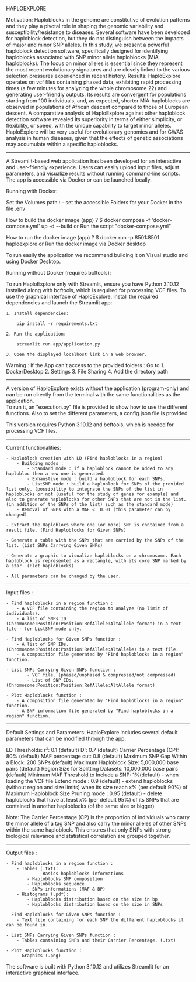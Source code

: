 HAPLOEXPLORE

Motivation: Haploblocks in the genome are constitutive of evolution patterns and they play a pivotal role in shaping the genomic variability and susceptibility/resistance to diseases. Several software have been developed for haploblock detection, but they do not distinguish between the impacts of major and minor SNP alleles. In this study, we present a powerful haploblock detection software, specifically designed for identifying haploblocks associated with SNP minor allele haploblocks (MiA-haploblocks). The focus on minor alleles is essential since they represent the most recent evolutionary signatures and are closely linked to the various selection pressures experienced in recent history. 
Results: HaploExplore operates on vcf files containing phased data, exhibiting rapid processing times (a few minutes for analyzing the whole chromosome 22) and generating user-friendly outputs. Its results are convergent for populations starting from 100 individuals, and, as expected, shorter MiA-haploblocks are observed in populations of African descent compared to those of European descent. A comparative analysis of HaploExplore against other haploblock detection software revealed its superiority in terms of either simplicity, or flexibility, or speed, with the unique capability to target minor alleles. HaploExplore will be very useful for evolutionary genomics and for GWAS analysis in human diseases, given that the effects of genetic associations may accumulate within a specific haploblocks.
__________________________________________________________________________________________________________________________________________________________________________________________________

A Streamlit-based web application has been developed for an interactive and user-friendly experience. Users can easily upload input files, adjust parameters, and visualize results without running command-line scripts. The app is accessible via Docker or can be launched locally.

Running with Docker: 

Set the Volumes path :
	- set the accessible Folders for your Docker in the file .env

How to build the docker image (app) ?
$ docker compose -f 'docker-compose.yml' up -d --build
	or
Run the script "docker-compose.yml"

How to run the docker image (app) ?
$ docker run -p 8501:8501 haploexplore
	or
Run the docker image via Docker desktop

To run easily the application we recommend building it on Visual studio and using Docker Desktop.


Running without Docker (requires bcftools): 

To run HaploExplore only with Streamlit, ensure you have Python 3.10.12 installed along with bcftools, which is required for processing VCF files. 
To use the graphical interface of HaploExplore, install the required dependencies and launch the Streamlit app:

	1. Install dependencies:

		pip install -r requirements.txt

	2. Run the application:

		streamlit run app/application.py

	3. Open the displayed localhost link in a web browser.


Warning : If the App can't access to the provided folders : Go to 1. DockerDesktop
								  2. Settings
								  3. File Sharing
								  4. Add the directory path
__________________________________________________________________________________________________________________________________________________________________________________________________

A version of HaploExplore exists without the application (program-only) and can be run directly from the terminal with the same functionalities as the application.  
To run it, an "execution.py" file is provided to show how to use the different functions. Also to set the different parameters, a config.json file is provided.

This version requires Python 3.10.12 and bcftools, which is needed for processing VCF files.
__________________________________________________________________________________________________________________________________________________________________________________________________

Current functionalities:

	- Haploblock creation with LD (Find haploblocks in a region)
		- Building modes :
			- Standard mode : if a haploblock cannot be added to any haplobloc then a new one is generated.
			- Exhaustive mode : build a haploblock for each SNPs.
			- ListSNP mode : build a haploblock for SNPs of the provided list only. (possibility to integrate the SNPs of the list in haploblocks or not (useful for the study of genes for example) and also to generate haploblocks for other SNPs that are not in the list. (in addition of the SNPs of the list) such as the standard mode)
		- Removal of SNPs with a MAF <  0.01 (this parameter can by changed)

	- Extract the Haploblocs where one (or more) SNP is contained from a result file. (Find Haploblocks for Given SNPs)
	
	- Generate a table with the SNPs that are carried by the SNPs of the list. (List SNPs Carrying Given SNPs)

	- Generate a graphic to visualize haploblocks on a chromosome. Each haploblock is represented as a rectangle, with its core SNP marked by a star. (Plot haploblocks)

	- All parameters can be changed by the user.
__________________________________________________________________________________________________________________________________________________________________________________________________

Input files : 

	- Find haploblocks in a region function : 
		- A VCF file containing the region to analyze (no limit of individuals).
		- A list of SNPs ID (Chromosome:Position:Position:RefAllele:AltAllele format) in a text file - for ListSNP mode only.

	- Find Haploblocks for Given SNPs function :
		- A list of SNP IDs. (Chromosome:Position:Position:RefAllele:AltAllele) in a text file.
		- A composition file generated by "Find haploblocks in a region" function.

	- List SNPs Carrying Given SNPs function :
    		- VCF file. (phased/unphased & compressed/not compressed)
    		- List of SNP IDs. (Chromosome:Position:Position:RefAllele:AltAllele format)

	- Plot Haploblocks function :
		- A composition file generated by "Find haploblocks in a region" function.
		- A SNP information file generated by "Find haploblocks in a region" function.
__________________________________________________________________________________________________________________________________________________________________________________________________

Default Settings and Parameters:
HaploExplore includes several default parameters that can be modified through the app:

LD Thresholds:
	r²: 0.1 (default)
	D': 0.7 (default)
Carrier Percentage (CP): 80% (default)
MAF percentage cut: 0.8 (default)
Maximum SNP Gap Within a Block: 200 SNPs (default)
Maximum Haploblock Size: 5,000,000 base pairs (default)
Region Size for Splitting Datasets: 10,000,000 base pairs (default)
Minimum MAF Threshold to Include a SNP: 1%(default) - when loading the VCF file
Extend mode : 0.9 (default) - extend haploblocks (without region and size limits) when its size reach x% (per default 90%) of Maximum Haploblock Size
Pruning mode : 0.95 (default) - delete haploblocks that have at least x% (per default 95%) of its SNPs that are contained in another haploblocks (of the same size or bigger)


Note: The Carrier Percentage (CP) is the proportion of individuals who carry the minor allele of a tag SNP and also carry the minor alleles of other SNPs within the same haploblock. This ensures that only SNPs with strong biological relevance and statistical correlation are grouped together.

__________________________________________________________________________________________________________________________________________________________________________________________________

Output files :

	- Find haploblocks in a region function : 
		- Tables (.txt):
    			- Basics haploblocks informations
			- Haploblocks SNP composition
			- Haploblocks sequence
			- SNPs informations (MAF & BP)
		- Histograms (.pdf):
			- Haploblocks distribution based on the size in bp
			- Haploblocks distribution based on the size in SNPs

	- Find Haploblocks for Given SNPs function :
		- Text file containing for each SNP the different haploblocks it can be found in.

	- List SNPs Carrying Given SNPs function :
		- Tables containing SNPs and their Carrier Percentage. (.txt)

	- Plot Haploblocks function :
		- Graphics (.png)


The software is built with Python 3.10.12 and utilizes Streamlit for an interactive graphical interface.
